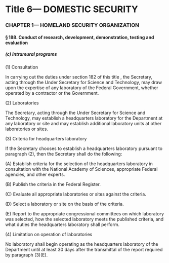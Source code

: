 
# Title 6— DOMESTIC SECURITY
### CHAPTER 1— HOMELAND SECURITY ORGANIZATION
#### § 188. Conduct of research, development, demonstration, testing and evaluation
##### (c) Intramural programs

(1) Consultation

In carrying out the duties under section 182 of this title , the Secretary, acting through the Under Secretary for Science and Technology, may draw upon the expertise of any laboratory of the Federal Government, whether operated by a contractor or the Government.

(2) Laboratories

The Secretary, acting through the Under Secretary for Science and Technology, may establish a headquarters laboratory for the Department at any laboratory or site and may establish additional laboratory units at other laboratories or sites.

(3) Criteria for headquarters laboratory

If the Secretary chooses to establish a headquarters laboratory pursuant to paragraph (2), then the Secretary shall do the following:

(A) Establish criteria for the selection of the headquarters laboratory in consultation with the National Academy of Sciences, appropriate Federal agencies, and other experts.

(B) Publish the criteria in the Federal Register.

(C) Evaluate all appropriate laboratories or sites against the criteria.

(D) Select a laboratory or site on the basis of the criteria.

(E) Report to the appropriate congressional committees on which laboratory was selected, how the selected laboratory meets the published criteria, and what duties the headquarters laboratory shall perform.

(4) Limitation on operation of laboratories

No laboratory shall begin operating as the headquarters laboratory of the Department until at least 30 days after the transmittal of the report required by paragraph (3)(E).
